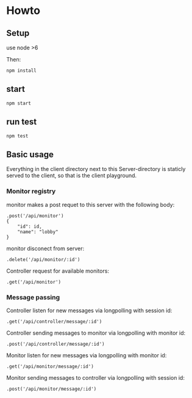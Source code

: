 # Howto
## Setup
use node >6

Then:  
```
npm install
```

## start
```language
npm start
```

## run test
```language
npm test
```


## Basic usage
Everything in the client directory next to this Server-directory is staticly served to the client, so that is the client playground.

### Monitor registry
monitor makes a post requet to this server with the following body:
```language
.post('/api/monitor')
{
    "id": id,
    "name": "lobby"    
}
``` 
monitor disconect from server:
```language
.delete('/api/monitor/:id')
``` 

Controller request for available monitors:
```language
.get('/api/monitor')
``` 

### Message passing
Controller listen for new messages via longpolling with session id:
```language
.get('/api/controller/message/:id')
``` 
Controller sending messages to monitor via longpolling with monitor id:
```language
.post('/api/controller/message/:id')
``` 

Monitor listen for new messages via longpolling with monitor id:
```language
.get('/api/monitor/message/:id')
``` 
Monitor sending messages to controller via longpolling with session id:
```language
.post('/api/monitor/message/:id')
``` 